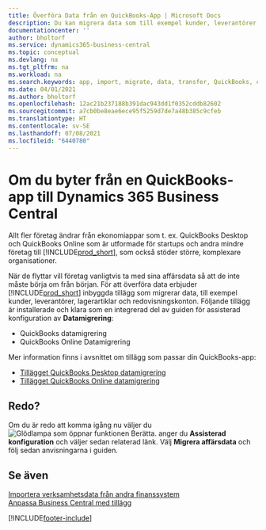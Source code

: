 ```yaml
---
title: Överföra Data från en QuickBooks-App | Microsoft Docs
description: Du kan migrera data som till exempel kunder, leverantörer, lagerartiklar och redovisningskonton från QuickBooks-appar till Business Central.
documentationcenter: ''
author: bholtorf
ms.service: dynamics365-business-central
ms.topic: conceptual
ms.devlang: na
ms.tgt_pltfrm: na
ms.workload: na
ms.search.keywords: app, import, migrate, data, transfer, QuickBooks, customize
ms.date: 04/01/2021
ms.author: bholtorf
ms.openlocfilehash: 12ac21b237188b391dac943dd1f0352cddb82602
ms.sourcegitcommit: a7cb0be8eae6ece95f5259d7de7a48b385c9cfeb
ms.translationtype: HT
ms.contentlocale: sv-SE
ms.lasthandoff: 07/08/2021
ms.locfileid: "6440780"
---
```

# <a name="changing-from-a-quickbooks-app-to-dynamics-365-business-central"></a>Om du byter från en QuickBooks-app till Dynamics 365 Business Central
Allt fler företag ändrar från ekonomiappar som t. ex. QuickBooks Desktop och QuickBooks Online som är utformade för startups och andra mindre företag till [!INCLUDE[prod_short](includes/prod_short.md)], som också stöder större, komplexare organisationer. 

När de flyttar vill företag vanligtvis ta med sina affärsdata så att de inte måste börja om från början. För att överföra data erbjuder [!INCLUDE[prod_short](includes/prod_short.md)] inbyggda tillägg som migrerar data, till exempel kunder, leverantörer, lagerartiklar och redovisningskonton. Följande tillägg är installerade och klara som en integrerad del av guiden för assisterad konfiguration av **Datamigrering**:

* QuickBooks datamigrering 
* QuickBooks Online Datamigrering

Mer information finns i avsnittet om tillägg som passar din QuickBooks-app:   

* [Tillägget QuickBooks Desktop datamigrering](ui-extensions-quickbooks-data-migration.md)
* [Tillägget QuickBooks Online datamigrering](ui-extensions-quickbooks-online-data-migration.md)

## <a name="ready-now"></a>Redo?
Om du är redo att komma igång nu väljer du ![Glödlampa som öppnar funktionen Berätta.](media/ui-search/search_small.png "Berätta vad du vill göra") anger du **Assisterad konfiguration** och väljer sedan relaterad länk. Välj **Migrera affärsdata** och följ sedan anvisningarna i guiden.

## <a name="see-also"></a>Se även
[Importera verksamhetsdata från andra finanssystem](across-import-data-configuration-packages.md)  
[Anpassa Business Central med tillägg](ui-extensions.md)   


[!INCLUDE[footer-include](includes/footer-banner.md)]